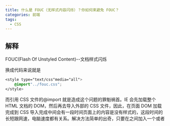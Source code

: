 ```yaml
---
title: 什么是 FOUC（无样式内容闪烁）？你如何来避免 FOUC？
categories: 前端
tags:
  - CSS
---
```


## 解释

FOUC(Flash Of Unstyled Content)--文档样式闪烁

换成代码来说就是

```css
<style type="text/css"media="all">
    @import"../fouc.css";
</style>
```

而引用 CSS 文件的@import 就是造成这个问题的罪魁祸首。IE 会先加载整个 HTML 文档的 DOM，然后再去导入外部的 CSS 文件，因此，在页面 DOM 加载完成到 CSS 导入完成中间会有一段时间页面上的内容是没有样式的，这段时间的长短跟网速，电脑速度都有关系。解决方法简单的出奇，只要在<head>之间加入一个<link>或者<script>元素就可以了。